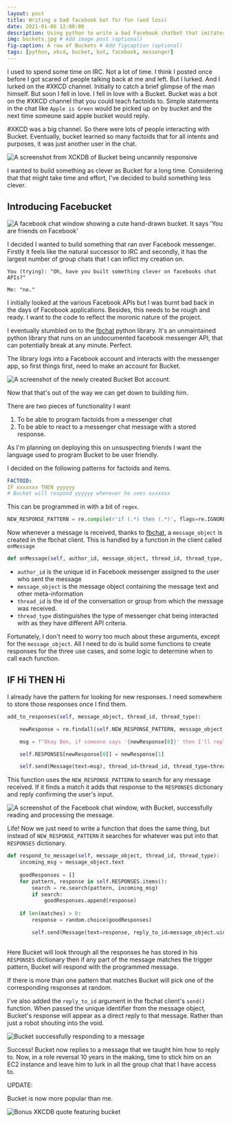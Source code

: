 ```yaml
---
layout: post
title: Writing a bad facebook bot for fun (and loss)
date: 2021-01-06 12:00:00
description: Using python to write a bad Facebook chatbot that imitates a better IRC chatbot # Add post description (optional)
img: buckets.jpg # Add image post (optional)
fig-caption: A row of Buckets # Add figcaption (optional)
tags: [python, xkcd, bucket, bot, facebook, messenger]
---
```


I used to spend some time on IRC. Not a lot of time. I think I posted once before I got scared of people talking back at me and left. But I lurked. And I lurked on the #XKCD channel. Initially to catch a brief glimpse of the man himself. But soon I fell in love. I fell in love with a Bucket. Bucket was a bot on the #XKCD channel that you could teach factoids to. Simple statements in the chat like `Apple is Green` would be picked up on by bucket and the next time someone said apple bucket would reply. 

#XKCD was a big channel. So there were lots of people interacting with Bucket. Eventually, bucket learned so many factoids that for all intents and purposes, it was just another user in the chat. 

![A screenshot from XCKDB of Bucket being uncannily responsive](../assets/img/facebucket/bucket1.png)

I wanted to build something as clever as Bucket for a long time. Considering that that might take time and effort, I've decided to build something less clever.

## Introducing Facebucket

![A facebook chat window showing a cute hand-drawn bucket. It says 'You are friends on Facebook'](../assets/img/facebucket/facebucket1.png)

I decided I wanted to build something that ran over Facebook messenger. Firstly it feels like the natural successor to IRC and secondly, it has the largest number of group chats that I can inflict my creation on. 

```
You (trying): "Oh, have you built something clever on facebooks chat APIs?"

Me: "no."
```
I initially looked at the various Facebook APIs but I was burnt bad back in the days of Facebook applications. Besides, this needs to be rough and ready. I want to the code to reflect the moronic nature of the project. 

I eventually stumbled on to the [fbchat](https://github.com/fbchat-dev/fbchat) python library. It's an unmaintained python library that runs on an undocumented facebook messenger API, that can potentially break at any minute. Perfect. 

The library logs into a Facebook account and interacts with the messenger app, so first things first, need to make an account for Bucket. 

![A screenshot of the newly created Bucket Bot account.](../assets/img/facebucket/facebuckethome.png)

Now that that's out of the way we can get down to building him. 

There are two pieces of functionality I want
1. To be able to program factoids from a messenger chat 
2. To be able to react to a messenger chat message with a stored response.

As I'm planning on deploying this on unsuspecting friends I want the language used to program Bucket to be user friendly. 

I decided on the following patterns for factoids and items. 

```yml
FACTOID:
IF xxxxxxx THEN yyyyyy
# Bucket will respond yyyyyy whenever he sees xxxxxxx
```

This can be programmed in with a bit of `regex`. 

```python
NEW_RESPONSE_PATTERN = re.compile(r'if (.*) then (.*)', flags=re.IGNORECASE+re.DOTALL)
```
Now whenever a message is received, thanks to [fbchat](https://github.com/fbchat-dev/fbchat), a `message_object` is created in the fbchat client. This is handled by a function in the client called `onMessage`

```python
def onMessage(self, author_id, message_object, thread_id, thread_type, **kwargs):
```
* `author_id` is the unique id in Facebook messenger assigned to the user who sent the message
* `message_object` is the message object containing the message text and other meta-information 
* `thread_id` is the id of the conversation or group from which the message was received. 
* `thread_type` distinguishes the type of messenger chat being interacted with as they have different API criteria. 

Fortunately, I don't need to worry too much about these arguments, except for the `message_object`. All I need to do is build some functions to create responses for the three use cases, and some logic to determine when to call each function. 

## IF Hi THEN Hi

I already have the pattern for looking for new responses. I need somewhere to store those responses once I find them. 

```python
add_to_responses(self, message_object, thread_id, thread_type):

    newResponse = re.findall(self.NEW_RESPONSE_PATTERN, message_object.text)[0]

    msg = f"Okay Ben, if someone says '{newResponse[0]}' then I'll reply '{newResponse[1]}'."

    self.RESPONSES[newResponse[0]] = newResponse[1]

    self.send(Message(text=msg), thread_id=thread_id, thread_type=thread_type)
```
This function uses the `NEW_RESPONSE_PATTERN` to search for any message received. If it finds a match it adds that response to the `RESPONSES` dictionary and reply confirming the user's input.  

![A screenshot of the Facebook chat window, with Bucket, successfully reading and processing the message.](../assets/img/facebucket/ifhithenhi.png)
 
Life! Now we just need to write a function that does the same thing, but instead of `NEW_RESPONSE_PATTERN` it searches for whatever was put into that `RESPONSES` dictionary. 

```python
def respond_to_message(self, message_object, thread_id, thread_type):
    incoming_msg = message_object.text
        
    goodResponses = []
    for pattern, response in self.RESPONSES.items():
        search = re.search(pattern, incoming_msg)
        if search:
            goodResponses.append(response)
        
    if len(matches) > 0:
        response = random.choice(goodResponses)

        self.send(Message(text=response, reply_to_id=message_object.uid), thread_id=thread_id, thread_type=thread_type)
           
```
Here Bucket will look through all the responses he has stored in his `RESPONSES` dictionary then if any part of the message matches the trigger pattern, Bucket will respond with the programmed message. 

If there is more than one pattern that matches Bucket will pick one of the corresponding responses at random. 

I've also added the `reply_to_id` argument in the fbchat client's `send()` function. When passed the unique identifier from the message object, Bucket's response will appear as a direct reply to that message. Rather than just a robot shouting into the void. 

![Bucket successfully responding to a message](../assets/img/facebucket/success.png)

Success! Bucket now replies to a message that we taught him how to reply to. Now, in a role reversal 10 years in the making, time to stick him on an EC2 instance and leave him to lurk in all the group chat that I have access to.

UPDATE:

Bucket is now more popular than me.

![Bonus XKCDB quote featuring bucket](../assets/img/facebucket/bucket2.png)